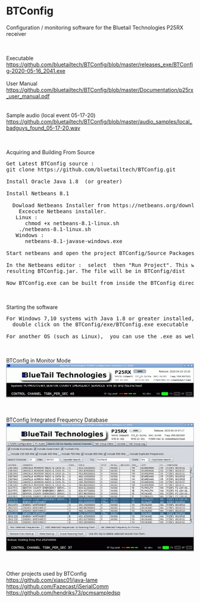 # BTConfig
Configuration / monitoring software for the Bluetail Technologies P25RX receiver

<BR><BR>Executable
https://github.com/bluetailtech/BTConfig/blob/master/releases_exe/BTConfig-2020-05-16_2041.exe
<BR><BR>User Manual
https://github.com/bluetailtech/BTConfig/blob/master/Documentation/p25rx_user_manual.pdf
<BR><BR><BR>Sample audio (local event 05-17-20)
https://github.com/bluetailtech/BTConfig/blob/master/audio_samples/local_badguys_found_05-17-20.wav

<BR><BR>Acquiring and Building From Source
<PRE>
Get Latest BTConfig source :
git clone https://github.com/bluetailtech/BTConfig.git

Install Oracle Java 1.8  (or greater)

Install Netbeans 8.1
  
  Dowload Netbeans Installer from https://netbeans.org/downloads/old/8.1/
    Excecute Netbeans installer.
   Linux :
      chmod +x netbeans-8.1-linux.sh
    ./netbeans-8.1-linux.sh
   Windows :
      netbeans-8.1-javase-windows.exe

Start netbeans and open the project BTConfig/Source Packages/btconfig/BTFrame.java

In the Netbeans editor :  select <Run> then "Run Project". This will build and execute the 
resulting BTConfig.jar. The file will be in BTConfig/dist

Now BTConfig.exe can be built from inside the BTConfig directory with 'sh build.sh' or 'ant exe'
</PRE>
<BR><BR>
Starting the software
<PRE>
For Windows 7,10 systems with Java 1.8 or greater installed,  
  double click on the BTConfig/exe/BTConfig.exe executable
  
For another OS (such as Linux),  you can use the .exe as well.  Start with 'java -jar BTConfig.exe'
</PRE>
  
  
<BR><BR>BTConfig in Monitor Mode  
<img src="https://raw.githubusercontent.com/bluetailtech/BTConfig/master/images/ss1.png">

<BR><BR>BTConfig Integrated Frequency Database
<img src="https://raw.githubusercontent.com/bluetailtech/BTConfig/master/images/ss4.png">
  
 <BR><BR>
Other projects used by BTConfig
<BR>
https://github.com/xiasc01/java-lame
<BR>
https://github.com/Fazecast/jSerialComm
<BR>
https://github.com/hendriks73/pcmsampledsp
